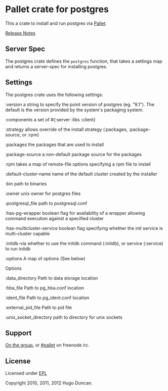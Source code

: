# Pallet crate for postgres

This a crate to install and run postgres via [Pallet](http://pallet.github.com/pallet).

[Release Notes](https://github.com/pallet/postgres-crate/blob/master/ReleaseNotes.md)

## Server Spec

The postgres crate defines the `postgres` function, that takes a settings map
and returns a server-spec for installing postgres.

## Settings

The postgres crate uses the following settings:

:version
a string to specify the point version of postgres (eg. "9.1"). The default
is the version provided by the system's packaging system.

:components
a set of #{:server :libs :client}

:strategy
allows override of the install strategy (:packages, :package-source, or :rpm)

:packages
the packages that are used to install

:package-source
a non-default package source for the packages

:rpm
takes a map of remote-file options specifying a rpm file to install

:default-cluster-name
name of the default cluster created by the installer

:bin
path to binaries

:owner
unix owner for postgres files

:postgresql_file
path to postgresql.conf

:has-pg-wrapper
boolean flag for availability of a wrapper allowing command execution against
a specified cluster

:has-multicluster-service
boolean flag specifying whether the init service is multi-cluster capable

:initdb-via
whether to use the initdb command (:initdb), or service (:service) to run initdb

:options
A map of options (See below)

Options

:data_directory
Path to data storage location

:hba_file
Path to pg_hba.conf location

:ident_file
Path to pg_ident.conf location

:external_pid_file
Path to pid file

:unix_socket_directory
path to directory for unix sockets


## Support

[On the group](http://groups.google.com/group/pallet-clj), or
[#pallet](http://webchat.freenode.net/?channels=#pallet) on freenode irc.

## License

Licensed under [EPL](http://www.eclipse.org/legal/epl-v10.html)

Copyright 2010, 2011, 2012 Hugo Duncan.
